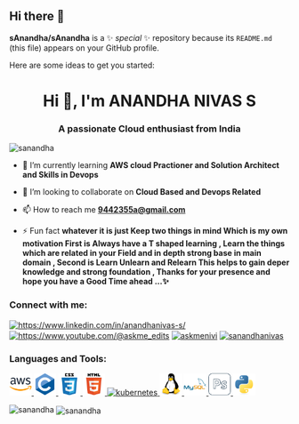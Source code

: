 ## Hi there 👋


**sAnandha/sAnandha** is a ✨ _special_ ✨ repository because its `README.md` (this file) appears on your GitHub profile.

Here are some ideas to get you started:
<h1 align="center">Hi 👋, I'm ANANDHA NIVAS S</h1>
<h3 align="center">A passionate Cloud enthusiast from India</h3>

<p align="left"> <img src="https://komarev.com/ghpvc/?username=sanandha&label=Profile%20views&color=0e75b6&style=flat" alt="sanandha" /> </p>

- 🌱 I’m currently learning **AWS cloud Practioner and Solution Architect and Skills in Devops**

- 👯 I’m looking to collaborate on **Cloud Based and Devops Related**

- 📫 How to reach me **9442355a@gmail.com**

- ⚡ Fun fact **whatever it is just Keep two things in mind Which is my own motivation First is Always have a T shaped learning , Learn the things which are related in your Field and in depth strong base in main domain , Second is Learn Unlearn and Relearn This helps to gain deper knowledge and strong foundation , Thanks for your presence and hope you have a Good Time ahead ...✨**

<h3 align="left">Connect with me:</h3>
<p align="left">
<a href="https://linkedin.com/in/https://www.linkedin.com/in/anandhanivas-s/" target="blank"><img align="center" src="https://raw.githubusercontent.com/rahuldkjain/github-profile-readme-generator/master/src/images/icons/Social/linked-in-alt.svg" alt="https://www.linkedin.com/in/anandhanivas-s/" height="30" width="40" /></a>
<a href="https://www.youtube.com/c/https://www.youtube.com/@askme_edits" target="blank"><img align="center" src="https://raw.githubusercontent.com/rahuldkjain/github-profile-readme-generator/master/src/images/icons/Social/youtube.svg" alt="https://www.youtube.com/@askme_edits" height="30" width="40" /></a>
<a href="https://www.codechef.com/users/askmenivi" target="blank"><img align="center" src="https://cdn.jsdelivr.net/npm/simple-icons@3.1.0/icons/codechef.svg" alt="askmenivi" height="30" width="40" /></a>
<a href="https://www.leetcode.com/sanandhanivas" target="blank"><img align="center" src="https://raw.githubusercontent.com/rahuldkjain/github-profile-readme-generator/master/src/images/icons/Social/leet-code.svg" alt="sanandhanivas" height="30" width="40" /></a>
</p>

<h3 align="left">Languages and Tools:</h3>
<p align="left"> <a href="https://aws.amazon.com" target="_blank" rel="noreferrer"> <img src="https://raw.githubusercontent.com/devicons/devicon/master/icons/amazonwebservices/amazonwebservices-original-wordmark.svg" alt="aws" width="40" height="40"/> </a> <a href="https://www.cprogramming.com/" target="_blank" rel="noreferrer"> <img src="https://raw.githubusercontent.com/devicons/devicon/master/icons/c/c-original.svg" alt="c" width="40" height="40"/> </a> <a href="https://www.w3schools.com/css/" target="_blank" rel="noreferrer"> <img src="https://raw.githubusercontent.com/devicons/devicon/master/icons/css3/css3-original-wordmark.svg" alt="css3" width="40" height="40"/> </a> <a href="https://www.w3.org/html/" target="_blank" rel="noreferrer"> <img src="https://raw.githubusercontent.com/devicons/devicon/master/icons/html5/html5-original-wordmark.svg" alt="html5" width="40" height="40"/> </a> <a href="https://kubernetes.io" target="_blank" rel="noreferrer"> <img src="https://www.vectorlogo.zone/logos/kubernetes/kubernetes-icon.svg" alt="kubernetes" width="40" height="40"/> </a> <a href="https://www.linux.org/" target="_blank" rel="noreferrer"> <img src="https://raw.githubusercontent.com/devicons/devicon/master/icons/linux/linux-original.svg" alt="linux" width="40" height="40"/> </a> <a href="https://www.mysql.com/" target="_blank" rel="noreferrer"> <img src="https://raw.githubusercontent.com/devicons/devicon/master/icons/mysql/mysql-original-wordmark.svg" alt="mysql" width="40" height="40"/> </a> <a href="https://www.photoshop.com/en" target="_blank" rel="noreferrer"> <img src="https://raw.githubusercontent.com/devicons/devicon/master/icons/photoshop/photoshop-line.svg" alt="photoshop" width="40" height="40"/> </a> <a href="https://www.python.org" target="_blank" rel="noreferrer"> <img src="https://raw.githubusercontent.com/devicons/devicon/master/icons/python/python-original.svg" alt="python" width="40" height="40"/> </a> </p>

<p><img align="left" src="https://github-readme-stats.vercel.app/api/top-langs?username=sanandha&show_icons=true&locale=en&layout=compact" alt="sanandha" /></p>

<p>&nbsp;<img align="center" src="https://github-readme-stats.vercel.app/api?username=sanandha&show_icons=true&locale=en" alt="sanandha" /></p>

